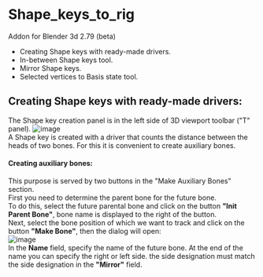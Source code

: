 # Shape_keys_to_rig
Addon for Blender 3d 2.79 (beta)

- Сreating Shape keys with ready-made drivers.
- In-between Shape keys tool.
- Mirror Shape keys.
- Selected vertices to Basis state tool.

## Сreating Shape keys with ready-made drivers:
The Shape key creation panel is in the left side of 3D viewport toolbar ("T" panel).
![image](https://user-images.githubusercontent.com/22092835/58975072-bb7b2a00-87cc-11e9-86eb-336791d23f20.png) <br/>
A Shape key is created with a driver that counts the distance between the heads of two bones. For this it is convenient to create auxiliary bones.
#### Сreating auxiliary bones:
This purpose is served by two buttons in the "Make Auxiliary Bones" section.<br/>
First you need to determine the parent bone for the future bone.<br/>
To do this, select the future parental bone and click on the button **"Init Parent Bone"**, bone name is displayed to the right of the button.<br/>
Next, select the bone position of which we want to track and click on the button **"Make Bone"**, then the dialog will open:<br/>
![image](https://user-images.githubusercontent.com/22092835/58976804-fbdca700-87d0-11e9-969b-08e64747e959.png)<br/>
In the **Name** field, specify the name of the future bone. At the end of the name you can specify the right or left side. the side designation must match the side designation in the **"Mirror"** field.
